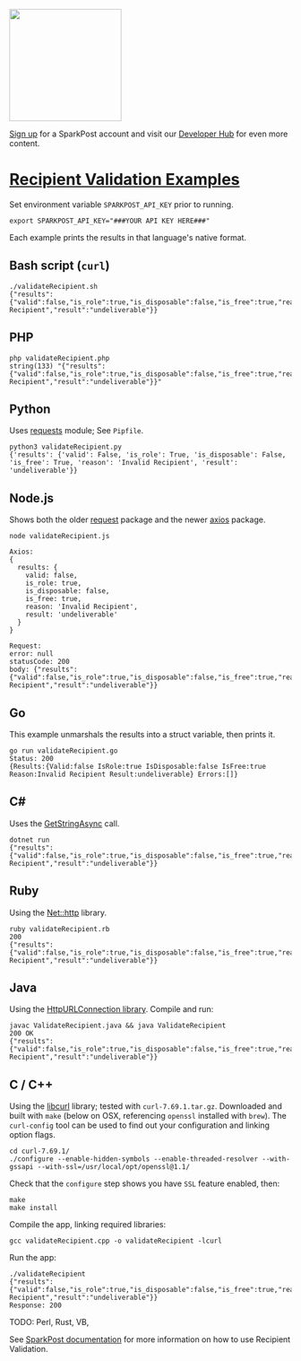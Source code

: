 <a href="https://www.sparkpost.com"><img src="https://www.sparkpost.com/sites/default/files/attachments/SparkPost_Logo_2-Color_Gray-Orange_RGB.svg" width="200px"/></a>

[Sign up](https://app.sparkpost.com/join?src=Dev-Website&sfdcid=70160000000pqBb) for a SparkPost account and visit our [Developer Hub](https://developers.sparkpost.com) for even more content.

# [Recipient Validation Examples](/snippets/recipient-validation)

Set environment variable `SPARKPOST_API_KEY` prior to running.

```
export SPARKPOST_API_KEY="###YOUR API KEY HERE###"
```

Each example prints the results in that language's native format.

## Bash script (`curl`)
```
./validateRecipient.sh
{"results":{"valid":false,"is_role":true,"is_disposable":false,"is_free":true,"reason":"Invalid Recipient","result":"undeliverable"}}
```

## PHP
```
php validateRecipient.php
string(133) "{"results":{"valid":false,"is_role":true,"is_disposable":false,"is_free":true,"reason":"Invalid Recipient","result":"undeliverable"}}"
```

## Python
Uses [requests](https://requests.readthedocs.io/en/master/) module; See `Pipfile`.
```
python3 validateRecipient.py
{'results': {'valid': False, 'is_role': True, 'is_disposable': False, 'is_free': True, 'reason': 'Invalid Recipient', 'result': 'undeliverable'}}
```

## Node.js
Shows both the older [request](https://www.npmjs.com/package/request) package and the newer [axios](https://www.npmjs.com/package/axios) package.

```
node validateRecipient.js

Axios:
{
  results: {
    valid: false,
    is_role: true,
    is_disposable: false,
    is_free: true,
    reason: 'Invalid Recipient',
    result: 'undeliverable'
  }
}

Request:
error: null
statusCode: 200
body: {"results":{"valid":false,"is_role":true,"is_disposable":false,"is_free":true,"reason":"Invalid Recipient","result":"undeliverable"}}
```

## Go
This example unmarshals the results into a struct variable, then prints it.

```
go run validateRecipient.go
Status: 200
{Results:{Valid:false IsRole:true IsDisposable:false IsFree:true Reason:Invalid Recipient Result:undeliverable} Errors:[]}
```

## C#
Uses the [GetStringAsync](https://docs.microsoft.com/en-us/dotnet/api/system.net.http.httpclient.getstringasync?view=netframework-4.8) call.
```
dotnet run
{"results":{"valid":false,"is_role":true,"is_disposable":false,"is_free":true,"reason":"Invalid Recipient","result":"undeliverable"}}
```

## Ruby
Using the [Net::http](https://ruby-doc.org/stdlib-2.7.0/libdoc/net/http/rdoc/Net/HTTP.html) library.
```
ruby validateRecipient.rb
200
{"results":{"valid":false,"is_role":true,"is_disposable":false,"is_free":true,"reason":"Invalid Recipient","result":"undeliverable"}}
```

## Java
Using the [HttpURLConnection library](https://docs.oracle.com/javase/10/docs/api/java/net/HttpURLConnection.html). Compile and run:
```
javac ValidateRecipient.java && java ValidateRecipient
200 OK
{"results":{"valid":false,"is_role":true,"is_disposable":false,"is_free":true,"reason":"Invalid Recipient","result":"undeliverable"}}
```

## C / C++
Using the [libcurl](https://curl.haxx.se/libcurl/) library; tested with `curl-7.69.1.tar.gz`. Downloaded and built with `make` (below on OSX, referencing `openssl` installed with `brew`). The `curl-config` tool can be used to find out your configuration and linking option flags.

```
cd curl-7.69.1/
./configure --enable-hidden-symbols --enable-threaded-resolver --with-gssapi --with-ssl=/usr/local/opt/openssl@1.1/
```

Check that the `configure` step shows you have `SSL` feature enabled, then:
```
make
make install
```

Compile the app, linking required libraries:
```
gcc validateRecipient.cpp -o validateRecipient -lcurl
```

Run the app:
```
./validateRecipient
{"results":{"valid":false,"is_role":true,"is_disposable":false,"is_free":true,"reason":"Invalid Recipient","result":"undeliverable"}}
Response: 200
```

TODO: Perl, Rust, VB,

See [SparkPost documentation](https://www.sparkpost.com/docs/recipient-validation/integration-guide/) for more information on how to use Recipient Validation.

